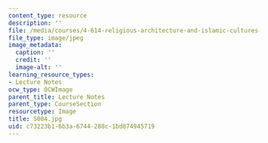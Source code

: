 ```yaml
---
content_type: resource
description: ''
file: /media/courses/4-614-religious-architecture-and-islamic-cultures-fall-2002/c73223b16b3a6744288c1bd874945719_5004.jpg
file_type: image/jpeg
image_metadata:
  caption: ''
  credit: ''
  image-alt: ''
learning_resource_types:
- Lecture Notes
ocw_type: OCWImage
parent_title: Lecture Notes
parent_type: CourseSection
resourcetype: Image
title: 5004.jpg
uid: c73223b1-6b3a-6744-288c-1bd874945719
---
```

